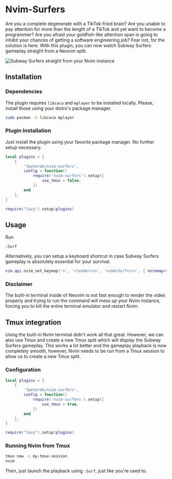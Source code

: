 # Nvim-Surfers

Are you a complete degenerate with a TikTok-fried brain? Are you unable to pay attention for more
than the length of a TikTok and yet want to become a programmer? Are you afraid your goldfish-like
attention span is going to inhibit your chances of getting a software engineering job? Fear not,
for the solution is here. With this plugin, you can now watch Subway Surfers gameplay straight
from a Neovim split.

![Subway Surfers straight from your Nvim instance](surfers.gif)

## Installation

### Dependencies

The plugin requires `libcaca` and `mplayer` to be installed locally. Please, install those using
your distro's package manager.

```sh
sudo pacman -S libcaca mplayer
```

### Plugin Installation

Just install the plugin using your favorite package manager. No further setup necessary.

```lua
local plugins = {
    {
        'fpeterek/nvim-surfers',
        config = function()
            require('nvim-surfers').setup({
                use_tmux = false,
            })
        end
    },
}

require("lazy").setup(plugins)
```

## Usage

Run

```vim
:Surf
```

Alternatively, you can setup a keyboard shortcut in case Subway Surfers gameplay is absolutely
essential for your survival.

```lua
vim.api.nvim_set_keymap('n', '<leader>ss', '<cmd>Surf<cr>', { noremap=true })
```

### Disclaimer

The built-in terminal inside of Neovim is not fast enough to render the video properly and trying
to run the command will mess up your Nvim instance, forcing you to kill the entire terminal
emulator and restart Nvim.

## Tmux integration

Using the built-in Nvim terminal didn't work all that great. However, we can also use Tmux and
create a new Tmux split which will display the Subway Surfers gameplay. This works a lot better
and the gameplay playback is now completely smooth, however, Nvim needs to be run from a Tmux
session to allow us to create a new Tmux split.

### Configuration

```lua
local plugins = {
    {
        'fpeterek/nvim-surfers',
        config = function()
            require('nvim-surfers').setup({
                use_tmux = true,
            })
        end
    },
}

require("lazy").setup(plugins)
```

### Running Nvim from Tmux

```sh
tmux new -s my-tmux-session
nvim
```

Then, just launch the playback using `:Surf`, just like you're used to.
